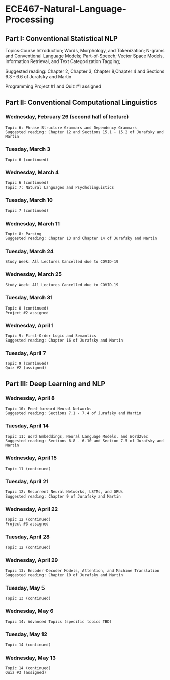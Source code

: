 # ECE467-Natural-Language-Processing

## Part I: Conventional Statistical NLP

Topics:Course Introduction; Words, Morphology, and Tokenization; N-grams and Conventional Language Models; Part-of-Speech; Vector Space Models, Information Retrieval, and Text Categorization Tagging;

Suggested reading: Chapter 2, Chapter 3, Chapter 8,Chapter 4 and Sections 6.3 - 6.6 of Jurafsky and Martin

Programming Project #1 and Quiz #1 assigned


## Part II: Conventional Computational Linguistics

###    Wednesday, February 26 (second half of lecture)
    Topic 6: Phrase Structure Grammars and Dependency Grammars
    Suggested reading: Chapter 12 and Sections 15.1 - 15.2 of Jurafsky and Martin
###    Tuesday, March 3
    Topic 6 (continued)
###    Wednesday, March 4
    Topic 6 (continued)
    Topic 7: Natural Languages and Psycholinguistics
###    Tuesday, March 10
    Topic 7 (continued)
###    Wednesday, March 11
    Topic 8: Parsing
    Suggested reading: Chapter 13 and Chapter 14 of Jurafsky and Martin
###    Tuesday, March 24
    Study Week: All Lectures Cancelled due to COVID-19
###    Wednesday, March 25
    Study Week: All Lectures Cancelled due to COVID-19
###    Tuesday, March 31
    Topic 8 (continued)
    Project #2 assigned
###    Wednesday, April 1
    Topic 9: First-Order Logic and Semantics
    Suggested reading: Chapter 16 of Jurafsky and Martin
###    Tuesday, April 7
    Topic 9 (continued)
    Quiz #2 (assigned) 

## Part III: Deep Learning and NLP

###    Wednesday, April 8
    Topic 10: Feed-forward Neural Networks
    Suggested reading: Sections 7.1 - 7.4 of Jurafsky and Martin
###    Tuesday, April 14
    Topic 11: Word Embeddings, Neural Language Models, and Word2vec
    Suggested reading: Sections 6.8 - 6.10 and Section 7.5 of Jurafsky and Martin
###    Wednesday, April 15
    Topic 11 (continued)
###    Tuesday, April 21
    Topic 12: Recurrent Neural Networks, LSTMs, and GRUs
    Suggested reading: Chapter 9 of Jurafsky and Martin
###    Wednesday, April 22
    Topic 12 (continued)
    Project #3 assigned
###    Tuesday, April 28
    Topic 12 (continued)
###    Wednesday, April 29
    Topic 13: Encoder-Decoder Models, Attention, and Machine Translation
    Suggested reading: Chapter 10 of Jurafsky and Martin
###    Tuesday, May 5
    Topic 13 (continued)
###    Wednesday, May 6
    Topic 14: Advanced Topics (specific topics TBD)
###    Tuesday, May 12
    Topic 14 (continued)
###    Wednesday, May 13
    Topic 14 (continued)
    Quiz #3 (assigned) 
